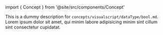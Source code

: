 import { Concept } from '@site/src/components/Concept'

<Concept
  title    = "dataType/bool"
  kind     = "Core"
  category = "Visualscript"
  block    = {true}>
This is a dummy description for `concepts/visualscript/dataType/bool.md`.
Lorem ipsum dolor sit amet, qui minim labore adipisicing minim sint cillum sint consectetur cupidatat.
</Concept>


